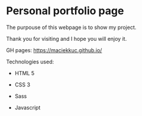 # Personal portfolio page

The purpouse of this webpage is to show my project.

Thank you for visiting and I hope you will enjoy it.

GH pages:
https://maciekkuc.github.io/ 

Technologies used:

* HTML 5

* CSS 3

* Sass

* Javascript

